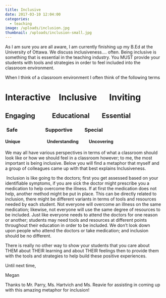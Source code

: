 ```yaml
---
title: Inclusive
date: 2017-03-10 12:04:00
categories:
  - teaching
image: /uploads/inclusion.jpg
thumbnail: /uploads/inclusion-small.jpg
---
```



As I am sure you are all aware, I am currently finishing up my B.Ed at the University of Ottawa. We discuss inclusiveness…. often. Being inclusive is something that is essential in the teaching industry. You MUST provide your students with tools and strategies in order to feel included into the classroom environment.

When I think of a classroom environment I often think of the following terms

# Interactive    Inclusive      Inviting

## Engaging           Educational        Essential

###  Safe                       Supportive          Special

#### Unique                          Understanding          Uncovering

We may all have various perspectives in terms of what a classroom should look like or how we should feel in a classroom however; to me, the most important is being inclusive. Below you will find a metaphor that myself and a group of colleagues came up with that best explains Inclusiveness.

 Inclusion is like going to the doctors; first you get assessed based on your identifiable symptoms, if you are sick the doctor might prescribe you a medication to help overcome the illness. If at first the medication does not help, another method might be put in place. This can be directly related to inclusion, there might be different variants in terms of tools and resources needed by each student. Not everyone will overcome an illness on the same medication; likewise, not everyone will use the same degree of resources to be included. Just like everyone needs to attend the doctors for one reason or another; students may need tools and resources at different points throughout their education in order to be included. We don’t look down upon people who attend the doctors or take medication; and inclusion should be no different.

There is really no other way to show your students that you care about THEM about THEIR learning and about THEIR feelings then to provide them with the tools and strategies to help build these positive experiences.

Until next time,

Megan

Thanks to Mr. Parry, Ms. Hartvich and Ms. Reavie for assisting in coming up with this amazing metaphor for inclusion!